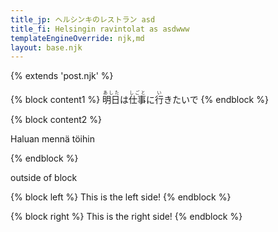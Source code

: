 ```yaml
---
title_jp: ヘルシンキのレストラン asd
title_fi: Helsingin ravintolat as asdwww
templateEngineOverride: njk,md
layout: base.njk
---
```


{% extends 'post.njk' %}

{% block content1 %}
   <ruby>明日<rp>(</rp><rt>あした</rt><rp>)</rp></ruby>は<ruby>仕事<rp>(</rp><rt>しごと</rt><rp>)</rp></ruby>に<ruby>行<rp>(</rp><rt>い</rt><rp>)</rp></ruby>きたいで
{% endblock %}

{% block content2 %}
    <p>Haluan mennä töihin</p>
{% endblock %}

outside of block

{% block left %}
This is the left side!
{% endblock %}

{% block right %}
This is the right side!
{% endblock %}